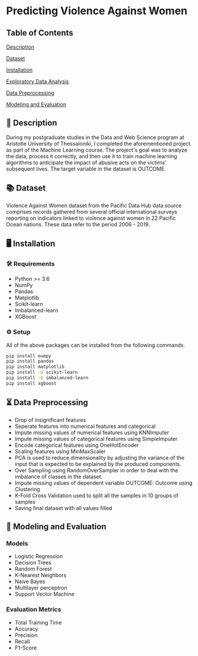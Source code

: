 # Predicting Violence Against Women

## Table of Contents

[Description](https://github.com/MariosKadriu/Predicting-Violence-Against-Women#-description)
 
[Dataset](https://github.com/MariosKadriu/Predicting-Violence-Against-Women#-dataset)

[Installation](https://github.com/MariosKadriu/Predicting-Violence-Against-Women#%EF%B8%8F-installation)

[Exploratory Data Analysis](https://github.com/MariosKadriu/Predicting-Violence-Against-Women#-exploratory-data-analysis)

[Data Preprocessing](https://github.com/MariosKadriu/Predicting-Violence-Against-Women#-data-preprocessing)

[Modeling and Evaluation](https://github.com/MariosKadriu/Predicting-Violence-Against-Women#-modeling-and-evaluation)


## 📝 Description

During my postgraduate studies in the Data and Web Science program at Aristotle University of Thessaloniki, I completed the aforementioned project as part of the Machine Learning course. The project's goal was to analyze the data, process it correctly, and then use it to train machine learning algorithms to anticipate the impact of abusive acts on the victims' subsequent lives. The target variable in the dataset is OUTCOME.

## 📚 Dataset

Violence Against Women dataset from the Pacific Data Hub data source comprises records gathered from several official international surveys reporting on indicators linked to violence against women in 22 Pacific Ocean nations. These data refer to the period 2006 - 2019.

## 🖥️ Installation

### 🛠️ Requirements
* Python >= 3.6
* NumPy
* Pandas
* Matplotlib
* Scikit-learn
* Imbalanced-learn
* XGBoost

### ⚙️ Setup

All of the above packages can be installed from the following commands.

```bash
pip install numpy
pip install pandas
pip install matplotlib
pip install -U scikit-learn
pip install -U imbalanced-learn
pip install xgboost

```


## ⏳ Data Preprocessing

* Drop of insignificant features
* Seperate features into numerical features and categorical
* Impute missing values of numerical features using KNNImputer
* Impute missing values of categorical features using SimpleImputer
* Encode categorical features using OneHotEncoder
* Scaling features using MinMaxScaler
* PCA is used to reduce dimensionality by adjusting the variance of the input that is expected to be explained by the produced components.
* Over Sampling using RandomOverSampler in order to deal with the imbalance of classes in the dataset.
* Impute missing values of dependent variable OUTCOME: Outcome using Clustering
* K-Fold Cross Validation used to split all the samples in 10 groups of samples
* Saving final dataset with all values filled

## 🎯 Modeling and Evaluation

### Models

* Logistic Regression
* Decision Trees
* Random Forest
* K-Nearest Neighbors
* Naive Bayes
* Multilayer perceptron
* Support Vector Machine

### Evaluation Metrics

* Total Training Time
* Accuracy
* Precision
* Recall
* F1-Score
